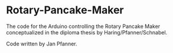 # Rotary-Pancake-Maker
The code for the Arduino controlling the Rotary Pancake Maker conceptualized in the diploma thesis by Haring/Pfanner/Schnabel. 

Code written by Jan Pfanner.
